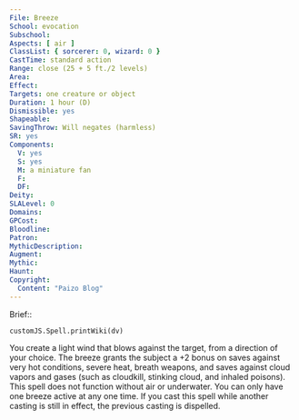 ```yaml
---
File: Breeze
School: evocation
Subschool: 
Aspects: [ air ]
ClassList: { sorcerer: 0, wizard: 0 }
CastTime: standard action
Range: close (25 + 5 ft./2 levels)
Area: 
Effect: 
Targets: one creature or object
Duration: 1 hour (D)
Dismissible: yes
Shapeable: 
SavingThrow: Will negates (harmless)
SR: yes
Components:
  V: yes
  S: yes
  M: a miniature fan
  F: 
  DF: 
Deity: 
SLALevel: 0
Domains: 
GPCost: 
Bloodline: 
Patron: 
MythicDescription: 
Augment: 
Mythic: 
Haunt: 
Copyright:
  Content: "Paizo Blog"
---
```

Brief:: 

```dataviewjs
customJS.Spell.printWiki(dv)
```

You create a light wind that blows against the target, from a direction of your choice. The breeze grants the subject a +2 bonus on saves against very hot conditions, severe heat, breath weapons, and saves against cloud vapors and gases (such as cloudkill, stinking cloud, and inhaled poisons). This spell does not function without air or underwater.  You can only have one breeze active at any one time. If you cast this spell while another casting is still in effect, the previous casting is dispelled.
